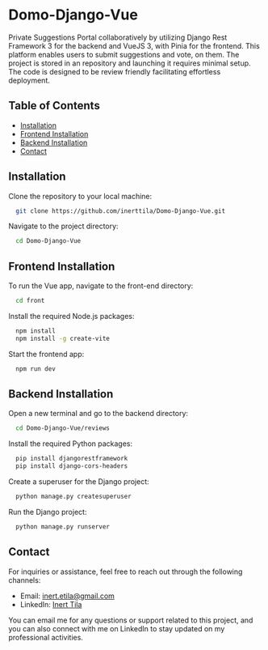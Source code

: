 # Domo-Django-Vue

Private Suggestions Portal collaboratively by utilizing Django Rest Framework 3 for the backend and VueJS 3, with Pinia for the frontend. This platform enables users to submit suggestions and vote, on them. The project is stored in an repository and launching it requires minimal setup. The code is designed to be review friendly facilitating effortless deployment.

## Table of Contents

- [Installation](#installation)
- [Frontend Installation](#frontend-installation)
- [Backend Installation](#backend-installation)
- [Contact](#contact)

## Installation

Clone the repository to your local machine:

```bash
  git clone https://github.com/inerttila/Domo-Django-Vue.git
```

Navigate to the project directory:

```bash
  cd Domo-Django-Vue
```

## Frontend Installation

To run the Vue app, navigate to the front-end directory:

```bash
  cd front
```

Install the required Node.js packages:

```bash
  npm install
  npm install -g create-vite
```

Start the frontend app:

```bash
  npm run dev
```

## Backend Installation

Open a new terminal and go to the backend directory:

```bash
  cd Domo-Django-Vue/reviews
```

Install the required Python packages:

```bash
  pip install djangorestframework
  pip install django-cors-headers
```

Create a superuser for the Django project:

```bash
  python manage.py createsuperuser
```

Run the Django project:

```bash
  python manage.py runserver
```

## Contact

For inquiries or assistance, feel free to reach out through the following channels:

- Email: [inert.etila@gmail.com](mailto:inert.etila@gmail.com)
- LinkedIn: [Inert Tila](https://al.linkedin.com/in/inerttila)

You can email me for any questions or support related to this project, and you can also connect with me on LinkedIn to stay updated on my professional activities.
